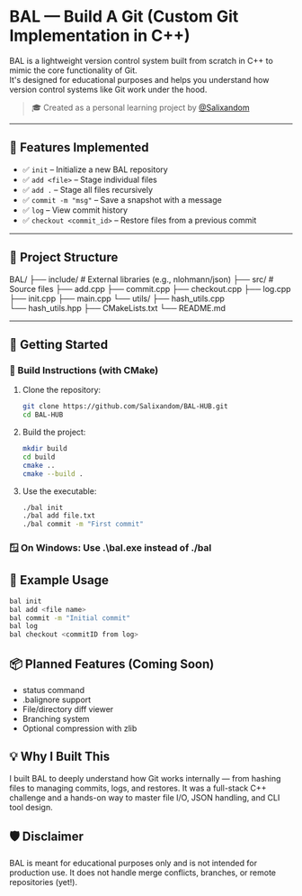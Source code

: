 # BAL — Build A Git (Custom Git Implementation in C++)

BAL is a lightweight version control system built from scratch in C++ to mimic the core functionality of Git.  
It's designed for educational purposes and helps you understand how version control systems like Git work under the hood.

> 🎓 Created as a personal learning project by [@Salixandom](https://github.com/Salixandom)

---

## 🧠 Features Implemented

- ✅ `init` – Initialize a new BAL repository
- ✅ `add <file>` – Stage individual files
- ✅ `add .` – Stage all files recursively
- ✅ `commit -m "msg"` – Save a snapshot with a message
- ✅ `log` – View commit history
- ✅ `checkout <commit_id>` – Restore files from a previous commit

---

## 📁 Project Structure

BAL/ 
  ├── include/ # External libraries (e.g., nlohmann/json) 
  ├── src/ # Source files 
     ├── add.cpp 
     ├── commit.cpp 
     ├── checkout.cpp 
     ├── log.cpp 
     ├── init.cpp 
     ├── main.cpp 
     └── utils/ 
         ├── hash_utils.cpp  
         └── hash_utils.hpp 
  ├── CMakeLists.txt 
  └── README.md

---

## 🚀 Getting Started

### 🔧 Build Instructions (with CMake)

1. Clone the repository:
   ```bash
   git clone https://github.com/Salixandom/BAL-HUB.git
   cd BAL-HUB
   ```

2. Build the project:
   ```bash
   mkdir build
   cd build
   cmake ..
   cmake --build .
   ```

3. Use the executable:
   ```bash
   ./bal init
   ./bal add file.txt
   ./bal commit -m "First commit"
   ```
### 🪟 On Windows: Use .\bal.exe instead of ./bal

## 🧪 Example Usage
  ```bash
  bal init
  bal add <file name>
  bal commit -m "Initial commit"
  bal log
  bal checkout <commitID from log>
  ```

## 📦 Planned Features (Coming Soon)
-  status command
-  .balignore support
-  File/directory diff viewer
-  Branching system
-  Optional compression with zlib

## 💡 Why I Built This
I built BAL to deeply understand how Git works internally — from hashing files to managing commits, logs, and restores.
It was a full-stack C++ challenge and a hands-on way to master file I/O, JSON handling, and CLI tool design.

## 🛡️ Disclaimer
BAL is meant for educational purposes only and is not intended for production use. It does not handle merge conflicts, branches, or remote repositories (yet!).
